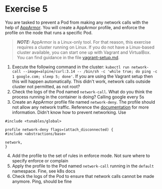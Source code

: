# Exercise 5

You are tasked to prevent a Pod from making any network calls with the help of [AppArmor](https://apparmor.net/). You will create a AppArmor profile, and enforce the profile on the node that runs a specific Pod.

> **_NOTE:_** AppArmor is a Linux-only tool. For that reason, this exercise requires a cluster running on Linux. If you do not have a Linux-based cluster available, you can start one up with Vagrant and VirtualBox. You can find guidance in the file [vagrant-setup.md](../common/vagrant-setup.md).

1. Execute the following command in the cluster: `kubectl run network-call --image=alpine/curl:3.14 -- /bin/sh -c 'while true; do ping -c 1 google.com; sleep 5; done'`. If you are using the Vagrant setup then this will happen automatically.
  This didn't work, network calls outside cluster not permitted, as not root?
2. Check the logs of the Pod named `network-call`. What do you think the process running in the container is doing?
  Calling google every 5s
3. Create an AppArmor profile file named `network-deny`. The profile should not allow any network traffic. Reference the [documentation](https://gitlab.com/apparmor/apparmor/-/wikis/QuickProfileLanguage) for more information.
  Didn't know how to prevent networking. Use

  ```
#include <tunables/global>

profile network-deny flags=(attach_disconnected) {
  #include <abstractions/base>

  network,
}
```

4. Add the profile to the set of rules in enforce mode.
  Not sure where to specify enforce or complain
5. Apply the profile to the Pod named `network-call` running in the `default` namespace.
  Fine, see k8s docs
6. Check the logs of the Pod to ensure that network calls cannot be made anymore.
  Ping, should be fine
